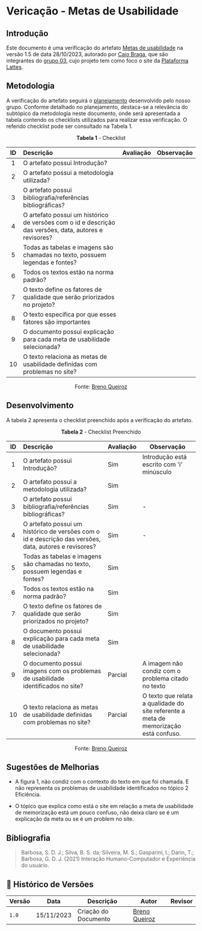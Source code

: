 # Vericação - Metas de Usabilidade

## Introdução

Este documento é uma verificação do artefato 
[Metas de usabilidade](https://interacao-humano-computador.github.io/2023.2-PlataformaLattes/analise-de-requisitos/metas-de-usabilidade/)
na versão 1.5 de data 28/10/2023, autorado por [Caio Braga](https://github.com/),
que são integrantes do 
[grupo 03](https://interacao-humano-computador.github.io/2023.2-PlataformaLattes/Design%2C%20Avalia%C3%A7%C3%A3o%20e%20Desenvolvimento/N%C3%ADvel%2001/An%C3%A1lise%20de%20tarefas/planej-hta/),
cujo projeto tem como foco o site da [Plataforma Lattes](https://www.lattes.cnpq.br/).

## Metodologia

A verificação do artefato seguirá o [planejamento](https://interacao-humano-computador.github.io/2023.2-Ventoy/verificacao/planejamendoDaVerificacao/)
desenvolvido pelo nosso grupo. Conforme detalhado no planejamento, destaca-se a relevância do subtópico
da metodologia neste documento, onde será apresentada a tabela contendo os checklists utilizados para
realizar essa verificação. O referido checklist pode ser consultado na Tabela 1.

<center>

**Tabela 1** - Checklist

| ID | Descrição | Avaliação | Observação |
|:-: | :-------- | --------- | ---------- |
| 1  | O artefato possui Introdução?| 
| 2  | O artefato possui a metodologia utilizada?|  
| 3  | O artefato possui bibliografia/referências bibliográficas? |  |
| 4  | O artefato possui um histórico de versões com o id e descrição das versões, data, autores e revisores? |  
| 5  | Todas as tabelas e imagens são chamadas no texto, possuem legendas e fontes? |  | 
| 6  | Todos os textos estão na norma padrão? |  
| 7  | O texto define os fatores de qualidade que serão priorizados no projeto? |
| 8  | O texto especifica por que esses fatores são importantes | 
| 9  | O documento possui explicação para cada meta de usabilidade selecionada? | 
| 10 | O texto relaciona as metas de usabilidade definidas com problemas no site? |

Fonte: [Breno Queiroz](https://github.com/brenob6)

</center>

## Desenvolvimento

A tabela 2 apresenta o checklist preenchido após a verificação do artefato.

<center>

**Tabela 2** - Checklist Preenchido

| ID | Descrição | Avaliação | Observação |
|:-: | :-------- | --------- | ---------- |
| 1  | O artefato possui Introdução?| Sim | Introdução está escrito com 'i' minúsculo |
| 2  | O artefato possui a metodologia utilizada?| Sim |
| 3  | O artefato possui bibliografia/referências bibliográficas? | Sim | -  |
| 4  | O artefato possui um histórico de versões com o id e descrição das versões, data, autores e revisores? | Sim | - |
| 5  | Todas as tabelas e imagens são chamadas no texto, possuem legendas e fontes? | Sim | |
| 6  | Todos os textos estão na norma padrão? | Sim | |
| 7  | O texto define os fatores de qualidade que serão priorizados no projeto? | Sim |
| 8  | O documento possui explicação para cada meta de usabilidade selecionada? | Sim | 
| 9  | O documento possui imagens com os problemas de usabilidade identificados no site? | Parcial | A imagem não condiz com o problema citado no texto |
| 10 | O texto relaciona as metas de usabilidade definidas com problemas no site? | Parcial | O texto que relata a  qualidade do site referente a meta de memorização está confuso. |


Fonte: [Breno Queiroz](https:github.com/brenob6)

</center>

## Sugestões de Melhorias

- A figura 1, não condiz com o contexto do texto em que foi chamada. E não representa os problemas de
usabilidade identificados no tópico 2 Eficiência.

- O tópico que explica como está o site em relação a meta de usabilidade de memorização está
um pouco confuso, não deixa claro se é um explicação da meta ou se é um problem no site.


## Bibliografia

> Barbosa, S. D. J.; Silva, B. S. da; Silveira, M. S.; Gasparini, I.; Darin, T.; Barbosa, G. D. J. (2021) Interação Humano-Computador e Experiência do usuário.

## 📑 Histórico de Versões

| Versão | Data     | Descrição | Autor| Revisor|
| ------ | -------- | --------- | ---- | -----|
| `1.0`  | 15/11/2023 | Criação do Documento | [Breno Queiroz](https://github.com/brenob6) | [](https://github.com/) |
